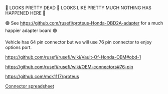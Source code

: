 🔴 LOOKS PRETTY DEAD 🔴 LOOKS LIKE PRETTY MUCH NOTHING HAS HAPPENED HERE 🔴

🟢 See https://github.com/rusefi/proteus-Honda-OBD2A-adapter for a much happier adapter board 🟢

Vehicle has 64 pin connector but we will use 76 pin connector to enjoy options port.

https://github.com/rusefi/rusefi/wiki/Vault-Of-Honda-OEM#obd-1





https://github.com/rusefi/rusefi/wiki/OEM-connectors#76-pin

https://github.com/mck1117/proteus

[Connector spreadsheet](https://docs.google.com/spreadsheets/d/140Fe12OpZBv8Qhg8LBWObd9Yapnt1oRYEAzMf3ZvtUQ)
